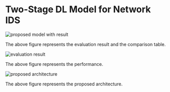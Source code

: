 # Two-Stage DL Model for Network IDS


![proposed model with result](https://user-images.githubusercontent.com/20646204/196616206-28a064d1-9864-4429-a607-246c653f141d.png)

The above figure represents the evaluation result and the comparison table.

![evaluation result](https://user-images.githubusercontent.com/20646204/196616432-d913b416-9402-438b-b44f-29c502ef9258.png)

The above figure represents the performance.

![proposed architecture](https://user-images.githubusercontent.com/20646204/196616581-916c8172-820a-4974-8f80-236ea93b6e5e.png)

The above figure represents the proposed architecture.

